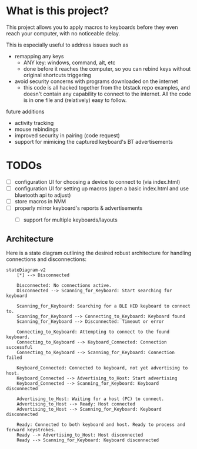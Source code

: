 # What is this project?

This project allows you to apply macros to keyboards before they even reach your computer, with no noticeable delay. 

This is especially useful to address issues such as
- remapping any keys 
  - ANY key: windows, command, alt, etc
  - done before it reaches the computer, so you can rebind keys without original shortcuts triggering 
- avoid security concerns with programs downloaded on the internet
  - this code is all hacked together from the btstack repo examples, and doesn't contain any capability to connect to the internet. All the code is in one file and (relatively) easy to follow.

future additions
- activity tracking
- mouse rebindings
- improved security in pairing (code request)
- support for mimicing the captured keyboard's BT advertisements


# TODOs
- [ ] configuration UI for choosing a device to connect to (via index.html)
- [ ] configuration UI for setting up macros (open a basic index.html and use bluetooth api to adjust)
- [ ] store macros in NVM
- [ ] properly mirror keyboard's reports & advertisements
  - [ ] support for multiple keyboards/layouts


## Architecture

Here is a state diagram outlining the desired robust architecture for handling connections and disconnections:

```mermaid
stateDiagram-v2
    [*] --> Disconnected

    Disconnected: No connections active.
    Disconnected --> Scanning_for_Keyboard: Start searching for keyboard

    Scanning_for_Keyboard: Searching for a BLE HID keyboard to connect to.
    Scanning_for_Keyboard --> Connecting_to_Keyboard: Keyboard found
    Scanning_for_Keyboard --> Disconnected: Timeout or error

    Connecting_to_Keyboard: Attempting to connect to the found keyboard.
    Connecting_to_Keyboard --> Keyboard_Connected: Connection successful
    Connecting_to_Keyboard --> Scanning_for_Keyboard: Connection failed

    Keyboard_Connected: Connected to keyboard, not yet advertising to host.
    Keyboard_Connected --> Advertising_to_Host: Start advertising
    Keyboard_Connected --> Scanning_for_Keyboard: Keyboard disconnected

    Advertising_to_Host: Waiting for a host (PC) to connect.
    Advertising_to_Host --> Ready: Host connected
    Advertising_to_Host --> Scanning_for_Keyboard: Keyboard disconnected

    Ready: Connected to both keyboard and host. Ready to process and forward keystrokes.
    Ready --> Advertising_to_Host: Host disconnected
    Ready --> Scanning_for_Keyboard: Keyboard disconnected
```